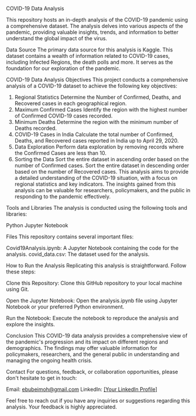 COVID-19 Data Analysis

This repository hosts an in-depth analysis of the COVID-19 pandemic using a comprehensive dataset. The analysis delves into various aspects of the pandemic, providing valuable insights, trends, and information to better understand the global impact of the virus.

Data Source
The primary data source for this analysis is Kaggle. This dataset contains a wealth of information related to COVID-19 cases, including Infected Regions, the death polls and more. It serves as the foundation for our exploration of the pandemic.

COVID-19 Data Analysis Objectives
This project conducts a comprehensive analysis of a COVID-19 dataset to achieve the following key objectives:

1. Regional Statistics
Determine the Number of Confirmed, Deaths, and Recovered cases in each geographical region.
2. Maximum Confirmed Cases
Identify the region with the highest number of Confirmed COVID-19 cases recorded.
3. Minimum Deaths
Determine the region with the minimum number of Deaths recorded.
4. COVID-19 Cases in India
Calculate the total number of Confirmed, Deaths, and Recovered cases reported in India up to April 29, 2020.
5. Data Exploration
Perform data exploration by removing records where the Confirmed Cases are less than 10.
6. Sorting the Data
Sort the entire dataset in ascending order based on the number of Confirmed cases.
Sort the entire dataset in descending order based on the number of Recovered cases.
This analysis aims to provide a detailed understanding of the COVID-19 situation, with a focus on regional statistics and key indicators. The insights gained from this analysis can be valuable for researchers, policymakers, and the public in responding to the pandemic effectively.

Tools and Libraries
The analysis is conducted using the following tools and libraries:

Python
Jupyter Notebook

Files
This repository contains several important files:

Covid19Analysis.ipynb: A Jupyter Notebook containing the code for the analysis.
covid_data.csv: The dataset used for the analysis.

How to Run the Analysis
Replicating this analysis is straightforward. Follow these steps:

Clone this Repository: Clone this GitHub repository to your local machine using Git.

Open the Jupyter Notebook: Open the analysis.ipynb file using Jupyter Notebook or your preferred Python environment.

Run the Notebook: Execute the notebook to reproduce the analysis and explore the insights.

Conclusion
This COVID-19 data analysis provides a comprehensive view of the pandemic's progression and its impact on different regions and demographics. The findings may offer valuable information for policymakers, researchers, and the general public in understanding and managing the ongoing health crisis.

Contact
For questions, feedback, or collaboration opportunities, please don't hesitate to get in touch:

Email: ebubeimoh@gmail.com
LinkedIn: [[Your LinkedIn Profile]](https://www.linkedin.com/in/ebubechukwu-imoh-178110201/)

Feel free to reach out if you have any inquiries or suggestions regarding this analysis. Your feedback is highly appreciated.


